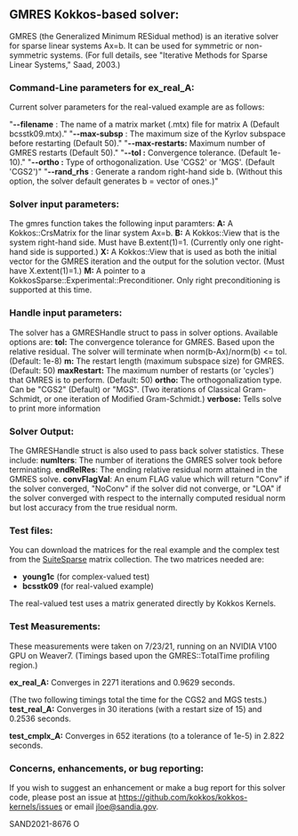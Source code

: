 ## GMRES Kokkos-based solver:

GMRES (the Generalized Minimum RESidual method) is an iterative solver for sparse linear systems Ax=b.  It can be used for symmetric or non-symmetric systems.  (For full details, see "Iterative Methods for Sparse Linear Systems," Saad, 2003.)

### Command-Line parameters for ex\_real\_A:
Current solver parameters for the real-valued example are as follows:

"**--filename**   :  The name of a matrix market (.mtx) file for matrix A (Default bcsstk09.mtx)."
"**--max-subsp**   :  The maximum size of the Kyrlov subspace before restarting (Default 50)."
"**--max-restarts:**  Maximum number of GMRES restarts (Default 50)."
"**--tol        :**  Convergence tolerance.  (Default 1e-10)."
"**--ortho       :**  Type of orthogonalization. Use 'CGS2' or 'MGS'. (Default 'CGS2')"
"**--rand\_rhs**    :  Generate a random right-hand side b.  (Without this option, the solver default generates b = vector of ones.)"

### Solver input parameters:
The gmres function takes the following input paramters:
**A:** A Kokkos::CrsMatrix for the linar system Ax=b.
**B:** A Kokkos::View that is the system right-hand side. Must have B.extent(1)=1. (Currently only one right-hand side is supported.)
**X:** A Kokkos::View that is used as both the initial vector for the GMRES iteration and the output for the solution vector.  (Must have X.extent(1)=1.)
**M:** A pointer to a KokkosSparse::Experimental::Preconditioner. Only right preconditioning is supported at this time.

### Handle input parameters:
The solver has a GMRESHandle struct to pass in solver options.  Available options are:
**tol:** The convergence tolerance for GMRES.  Based upon the relative residual. The solver will terminate when norm(b-Ax)/norm(b) <= tol. (Default: 1e-8)
**m:** The restart length (maximum subspace size) for GMRES.  (Default: 50)
**maxRestart:** The maximum number of restarts (or 'cycles') that GMRES is to perform. (Default: 50)
**ortho:** The orthogonalization type.  Can be "CGS2" (Default) or "MGS".  (Two iterations of Classical Gram-Schmidt, or one iteration of Modified Gram-Schmidt.)
**verbose:** Tells solve to print more information

### Solver Output:
The GMRESHandle struct is also used to pass back solver statistics. These include:
**numIters**: The number of iterations the GMRES solver took before terminating.
**endRelRes**: The ending relative residual norm attained in the GMRES solve.
**convFlagVal**: An enum FLAG value which will return "Conv" if the solver converged, "NoConv" if the solver did not converge, or "LOA" if the solver converged with respect to the internally computed residual norm but lost accuracy from the true residual norm.

### Test files:

You can download the matrices for the real example and the complex test from the [SuiteSparse](https://sparse.tamu.edu/) matrix collection.  The two matrices needed are:
* **young1c** (for complex-valued test)
* **bcsstk09** (for real-valued example)

The real-valued test uses a matrix generated directly by Kokkos Kernels.

### Test Measurements:
These measurements were taken on 7/23/21, running on an NVIDIA V100 GPU on Weaver7.
(Timings based upon the GMRES::TotalTime profiling region.)

**ex\_real\_A:** Converges in 2271 iterations and 0.9629 seconds.

(The two following timings total the time for the CGS2 and MGS tests.)
**test\_real\_A:** Converges in 30 iterations (with a restart size of 15) and 0.2536 seconds.

**test\_cmplx\_A:** Converges in 652 iterations (to a tolerance of 1e-5) in 2.822 seconds.

### Concerns, enhancements, or bug reporting:
If you wish to suggest an enhancement or make a bug report for this solver code, please post an issue at https://github.com/kokkos/kokkos-kernels/issues or email jloe@sandia.gov.

SAND2021-8676 O
